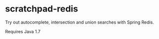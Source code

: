 scratchpad-redis
================

Try out autocomplete, intersection and union searches with Spring Redis.

Requires Java 1.7
